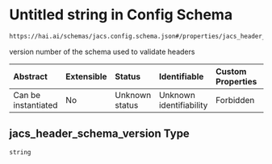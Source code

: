 # Untitled string in Config Schema

```txt
https://hai.ai/schemas/jacs.config.schema.json#/properties/jacs_header_schema_version
```

version number of the schema used to validate headers

| Abstract            | Extensible | Status         | Identifiable            | Custom Properties | Additional Properties | Access Restrictions | Defined In                                                                                |
| :------------------ | :--------- | :------------- | :---------------------- | :---------------- | :-------------------- | :------------------ | :---------------------------------------------------------------------------------------- |
| Can be instantiated | No         | Unknown status | Unknown identifiability | Forbidden         | Allowed               | none                | [jacs.config.schema.json\*](../../schemas/jacs.config.schema.json "open original schema") |

## jacs\_header\_schema\_version Type

`string`
